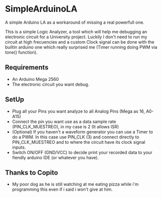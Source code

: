 # SimpleArduinoLA
A simple Arduino LA as a workaround of missing a real powerfull one.

This is a simple Logic Analyzer, a tool which will help me debugging an electronic circuit for a University project. 
Luckily I don't need to run my circuit at high frecuencies and a custom Clock signal can be done with the builtin arduino one which really surprised me (Timer running doing PWM via tone() function).

## Requirements
* An Arduino Mega 2560
* The electronic circuit you want debug.

## SetUp
* Plug all your Pins you want analyze to all Analog Pins (Mega as 16, A0-A15)
* Connect the pin you want use as a data sample rate (PIN_CLK_MUESTREO), in my case is 2 (It allows ISR)
* (Optional) If you haven't a waveform generator you can use a Timer to do a PWM. In this case use PIN_CLK (3) and connect directly to PIN_CLK_MUESTREO and to where the circuit have its clock signal inputs.
* Switch ON/OFF (GND/VCC) to decide print your recorded data to your fiendly arduino IDE (or whatever you have).

## Thanks to Copito
* My poor dog as he is still watching at me eating pizza while i'm programming this even if i said i won't give at him.
